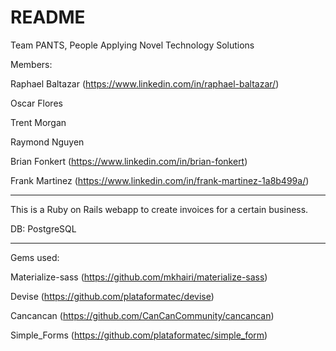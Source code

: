 # README

Team PANTS, People Applying Novel Technology Solutions

Members:

Raphael Baltazar (https://www.linkedin.com/in/raphael-baltazar/)

Oscar Flores

Trent Morgan

Raymond Nguyen

Brian Fonkert (https://www.linkedin.com/in/brian-fonkert)

Frank Martinez (https://www.linkedin.com/in/frank-martinez-1a8b499a/)


----------------------------------------------------------------------------------

This is a Ruby on Rails webapp to create invoices for a certain business.

DB: PostgreSQL

--------------------------------------------------------------------------

Gems used:

Materialize-sass (https://github.com/mkhairi/materialize-sass)

Devise (https://github.com/plataformatec/devise)

Cancancan (https://github.com/CanCanCommunity/cancancan)

Simple_Forms (https://github.com/plataformatec/simple_form)
